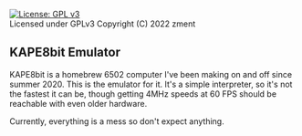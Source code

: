 [![License: GPL v3](https://img.shields.io/badge/License-GPL%20v3-blue.svg)](https://www.gnu.org/licenses/gpl-3.0)  
Licensed under GPLv3
Copyright (C) 2022 zment

## KAPE8bit Emulator

KAPE8bit is a homebrew 6502 computer I've been making on and off since summer 2020. This is the emulator for it. It's a simple interpreter, so it's not the fastest it can be, though getting 4MHz speeds at 60 FPS should be reachable with even older hardware.

Currently, everything is a mess so don't expect anything.


